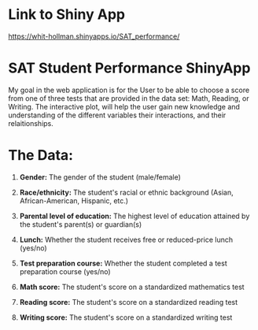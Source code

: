 # Link to Shiny App
https://whit-hollman.shinyapps.io/SAT_performance/

# SAT Student Performance ShinyApp
My goal in the web application is for the User to be able to choose a score from one of three tests that are provided in the data set: Math, Reading, or Writing. 
The interactive plot, will help the user gain new knowledge and understanding of the different variables their interactions, and their relaitionships.

# The Data:
1.  **Gender:** The gender of the student (male/female)

2.  **Race/ethnicity:** The student's racial or ethnic background (Asian, African-American, Hispanic, etc.)

3.  **Parental level of education:** The highest level of education attained by the student's parent(s) or guardian(s)

4.  **Lunch:** Whether the student receives free or reduced-price lunch (yes/no)

5.  **Test preparation course:** Whether the student completed a test preparation course (yes/no)

6.  **Math score:** The student's score on a standardized mathematics test

7.  **Reading score:** The student's score on a standardized reading test

8.  **Writing score:** The student's score on a standardized writing test
